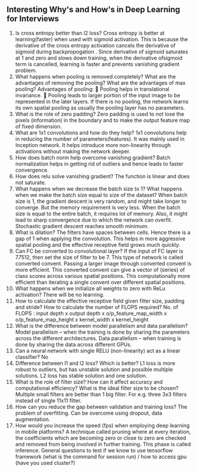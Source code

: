 ## Interesting Why's and How's in Deep Learning for Interviews


1. Is cross entropy better than l2 loss?
Cross entropy is better at learning(faster) when used with sigmoid activation. This is because the derivative of the cross entropy activation cancels the derivative of sigmoid during backpropogation . Since derivative of sigmoid saturates at 1 and zero and slows down training, when the derivative ofsigmoid term is cancelled, learning is faster and prevents vanishing gradient problem.
2. What happens when pooling is removed completely? What are the advantages of removing the pooling? What are the advantages of max pooling?
Advantages of pooling:
 Pooling helps in translational invariance.
 Pooling leads to larger portion of the input image to be represented in the later layers.
If there is no pooling, the network learns its own spatial pooling as usually the pooling layer has no parameters.
3. What is the role of zero padding?
Zero padding is used to not lose the pixels (information) in the boundary and to make the output feature map of fixed dimension.
4. What are 1x1 convolutions and how do they help?
1x1 convolutions help in reducing the number of parameters(features). It was mainly used in Inception network. It helps introduce more non-linearity through activations without making the network deeper.
5. How does batch norm help overcome vanishing gradient?
Batch normalization helps in getting rid of outliers and hence leads to faster convergence.
6. How does relu solve vanishing gradient?
The function is linear and does not saturate.
7. What happens when we decrease the batch size to 1? What happens when we make the batch size equal to size of the dataset?
When batch size is 1, the gradient descent is very random, and might take longer to converge. But the memory requirement is very less. When the batch size is equal to the entire batch, it requires lot of memory. Also, it might lead to sharp convergence due to which the network can overfit. Stochastic gradient descent reaches smooth minimum.
8. What is dilation?
The filters have spaces between cells. Hence there is a gap of 1 when applying the convolution. This helps in more aggressive spatial pooling and the effective receptive field grows much quickly.
9. Can FC be converted to convolutional layer?
If the input of FC layer is 7*7*512, then set the size of filter to be 7. This type of network is called converted convent. Passing a larger image through converted convent is more efficient. This converted convent can give a vector of (series) of class scores across various spatial positions. This computationally more efficient than iterating a single convent over different spatial positions.
10. What happens when we initialize all weights to zero with ReLu activation?
There will be no learning.
11. How to calculate the effective receptive field given filter size, padding and stride? How to calculate the number of FLOPS required?
No. of FLOPS : input depth x output depth x o/p_feature_map_width x o/p_feature_map_height x kernel_width x kernel_height
12. What is the difference between model parallelism and data parallelism?
Model parallelism – when the training is done by sharing the parameters across the different architectures. Data parallelism – when training is done by sharing the data across different GPUs.
13. Can a neural network with single RELU (non-linearity) act as a linear classifier?
No
14. Difference between l1 and l2 loss? Which is better?
L1 loss is more robust to outliers, but has unstable solution and possible multiple solutions. L2 loss has stable solution and one solution.
15. What is the role of filter size? How can it affect accuracy and computational efficiency? What is the ideal filter size to be chosen?
Multiple small filters are better than 1 big filter. For e.g. three 3x3 filters instead of single 11x11 filter.
16. How can you reduce the gap between validation and training loss?
The problem of overfitting. Can be overcome using dropout, data augmentation.
17. How would you increase the speed (fps) when employing deep learning in mobile platforms?
A technique called pruning where at every iteration, the coefficients which are becoming zero or close to zero are checked and removed from being involved in further training. This phase is called inference.
General questions to test if we know to use tensorflow framework (what is the command for session run) / how to access gpu (have you used cluster?)
